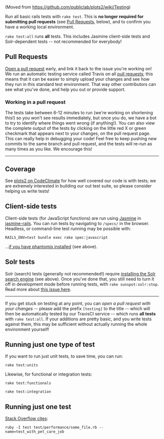 (Moved from https://github.com/publiclab/plots2/wiki/Testing)

Run all basic rails tests with `rake test`. This is **no longer required for submitting pull requests** (see [Pull Requests](#pull-requests), below), and to confirm you have a working local environment.

`rake test:all` runs **all** tests. This includes Jasmine client-side tests and Solr-dependent tests -- not recommended for everybody!

## Pull Requests

[Open a pull request](https://services.github.com/on-demand/github-cli/open-pull-request-github) early, and link it back to the issue you're working on! We run an automatic testing service called Travis on all [pull requests](https://github.com/publiclab/plots2/pulls); this means that it can be easier to simply upload your changes and see how they run in this standard test environment. That way other contributors can see what you've done, and help you out or provide support. 

### Working in a pull request

The tests take between 6-12 minutes to run (we're working on shortening this!) so you won't see results immediately, but once you do, we have a bot to try to identify where things went wrong (if anything!). You can also view the complete output of the tests by clicking on the little red X or green checkmark that appears next to your changes, on the pull request page. This can really help in debugging your code! Feel free to keep pushing new commits to the same branch and pull request, and the tests will re-run as many times as you like. We encourage this!

****

## Coverage

See [plots2 on CodeClimate](https://codeclimate.com/github/publiclab/plots2) for how well covered our code is with tests; we are extremely interested in building our out test suite, so please consider helping us write tests! 

## Client-side tests

Client-side tests (for JavaScript functions) are run using [Jasmine](https://jasmine.github.io/) in [jasmine-rails](https://github.com/searls/jasmine-rails). You can run tests by navigating to `/specs/` in the browser. Headless, or command-line test running may be possible with:

`RAILS_ENV=test bundle exec rake spec:javascript`

...[if you have phantomjs installed](#phantomjs-for-javascript-tests) (see above). 

## Solr tests

Solr (search) tests (generally not recommended!) require [installing the Solr search engine](#solr-search-engine) (see above). Once you've done that, you still need to turn it off in development mode before running tests, with `rake sunspot:solr:stop`. Read more about [this issue here](https://github.com/publiclab/plots2/issues/832#issuecomment-249695309). 

****

If you get stuck on testing at any point, you can _open a pull request with your changes_ -- please add the prefix `[testing]` to the title -- which will then be automatically tested by our TravisCI service -- which runs **all tests** with `rake test:all`. If your additions are pretty basic, and you write tests against them, this may be sufficient without actually running the whole environment yourself! 


## Running just one type of test

If you want to run just unit tests, to save time, you can run:

`rake test:units`

Likewise, for functional or integration tests:

`rake test:functionals`

`rake test:integration`


## Running just one test

[Stack Overflow cites](https://stackoverflow.com/questions/15416171/rails-performance-test-run-one-test):

`ruby -I test test/performance/some_file.rb --name=test_with_pet_care_job`
